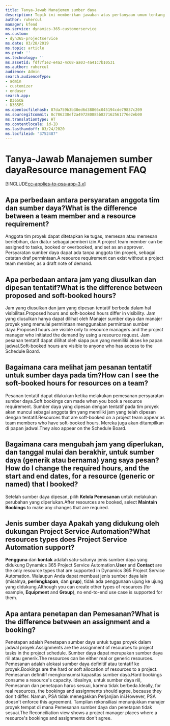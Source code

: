 ```yaml
---
title: Tanya-Jawab Manajemen sumber daya
description: Topik ini memberikan jawaban atas pertanyaan umum tentang manajemen sumber daya.
author: ruhercul
manager: kfend
ms.service: dynamics-365-customerservice
ms.custom:
- dyn365-projectservice
ms.date: 03/28/2019
ms.topic: article
ms.prod: ''
ms.technology: ''
ms.assetid: fdf7f1e2-e4a2-4c68-aa03-4a41c7b10531
ms.author: ruhercul
audience: Admin
search.audienceType:
- admin
- customizer
- enduser
search.app:
- D365CE
- D365PS
ms.openlocfilehash: 87da759b3b30ed6d38866c045194cde79837c209
ms.sourcegitcommit: 8c786230ef2a497280885b827162561776e2eb00
ms.translationtype: HT
ms.contentlocale: id-ID
ms.lasthandoff: 03/24/2020
ms.locfileid: "3752487"
---
```

# <a name="resource-management-faq"></a><span data-ttu-id="44093-103">Tanya-Jawab Manajemen sumber daya</span><span class="sxs-lookup"><span data-stu-id="44093-103">Resource management FAQ</span></span>

[!INCLUDE[cc-applies-to-psa-app-3.x](../includes/cc-applies-to-psa-app-3x.md)]

## <a name="what-is-the-difference-between-a-team-member-and-a-resource-requirement"></a><span data-ttu-id="44093-104">Apa perbedaan antara persyaratan anggota tim dan sumber daya?</span><span class="sxs-lookup"><span data-stu-id="44093-104">What is the difference between a team member and a resource requirement?</span></span>

<span data-ttu-id="44093-105">Anggota tim proyek dapat ditetapkan ke tugas, memesan atau memesan berlebihan, dan diatur sebagai pemberi izin.</span><span class="sxs-lookup"><span data-stu-id="44093-105">A project team member can be assigned to tasks, booked or overbooked, and set as an approver.</span></span> <span data-ttu-id="44093-106">Persyaratan sumber daya dapat ada tanpa anggota tim proyek, sebagai catatan draf permintaan.</span><span class="sxs-lookup"><span data-stu-id="44093-106">A resource requirement can exist without a project team member, as a draft note of demand.</span></span> 

## <a name="what-is-the-difference-between-proposed-and-soft-booked-hours"></a><span data-ttu-id="44093-107">Apa perbedaan antara jam yang diusulkan dan dipesan tentatif?</span><span class="sxs-lookup"><span data-stu-id="44093-107">What is the difference between proposed and soft-booked hours?</span></span>

<span data-ttu-id="44093-108">Jam yang diusulkan dan jam yang dipesan tentatif berbeda dalam hal visibilitas.</span><span class="sxs-lookup"><span data-stu-id="44093-108">Proposed hours and soft-booked hours differ in visibility.</span></span> <span data-ttu-id="44093-109">Jam yang diusulkan hanya dapat dilihat oleh Manajer sumber daya dan manajer proyek yang memulai permintaan menggunakan permintaan sumber daya.</span><span class="sxs-lookup"><span data-stu-id="44093-109">Proposed hours are visible only to resource managers and the project manager who initiated the demand by using a resource request.</span></span> <span data-ttu-id="44093-110">Jam pesanan tentatif dapat dilihat oleh siapa pun yang memiliki akses ke papan jadwal.</span><span class="sxs-lookup"><span data-stu-id="44093-110">Soft-booked hours are visible to anyone who has access to the Schedule Board.</span></span>

## <a name="how-can-i-see-the-soft-booked-hours-for-resources-on-a-team"></a><span data-ttu-id="44093-111">Bagaimana cara melihat jam pesanan tentatif untuk sumber daya pada tim?</span><span class="sxs-lookup"><span data-stu-id="44093-111">How can I see the soft-booked hours for resources on a team?</span></span>

<span data-ttu-id="44093-112">Pesanan tentatif dapat dilakukan ketika melakukan pemesanan persyaratan sumber daya.</span><span class="sxs-lookup"><span data-stu-id="44093-112">Soft bookings can made when you book a resource requirement.</span></span> <span data-ttu-id="44093-113">Sumber daya yang dipesan dengan tentatif pada tim proyek akan muncul sebagai anggota tim yang memiliki jam yang telah dipesan dengan tentatif.</span><span class="sxs-lookup"><span data-stu-id="44093-113">Resources that are soft-booked on a project team appear as team members who have soft-booked hours.</span></span> <span data-ttu-id="44093-114">Mereka juga akan ditampilkan di papan jadwal.</span><span class="sxs-lookup"><span data-stu-id="44093-114">They also appear on the Schedule Board.</span></span>

## <a name="how-do-i-change-the-required-hours-and-the-start-and-end-dates-for-a-resource-generic-or-named-that-i-booked"></a><span data-ttu-id="44093-115">Bagaimana cara mengubah jam yang diperlukan, dan tanggal mulai dan berakhir, untuk sumber daya (generik atau bernama) yang saya pesan?</span><span class="sxs-lookup"><span data-stu-id="44093-115">How do I change the required hours, and the start and end dates, for a resource (generic or named) that I booked?</span></span>

<span data-ttu-id="44093-116">Setelah sumber daya dipesan, pilih **Kelola Pemesanan** untuk melakukan perubahan yang diperlukan.</span><span class="sxs-lookup"><span data-stu-id="44093-116">After resources are booked, select **Maintain Bookings** to make any changes that are required.</span></span>

## <a name="what-resources-types-does-project-service-automation-support"></a><span data-ttu-id="44093-117">Jenis sumber daya Apakah yang didukung oleh dukungan Project Service Automation?</span><span class="sxs-lookup"><span data-stu-id="44093-117">What resources types does Project Service Automation support?</span></span>

<span data-ttu-id="44093-118">**Pengguna** dan **kontak** adalah satu-satunya jenis sumber daya yang didukung Dynamics 365 Project Service Automation.</span><span class="sxs-lookup"><span data-stu-id="44093-118">**User** and **Contact** are the only resource types that are supported in Dynamics 365 Project Service Automation.</span></span> <span data-ttu-id="44093-119">Walaupun Anda dapat membuat jenis sumber daya lain (misalnya, **perlengkapan**, dan **grup**), tidak ada penggunaan ujung ke ujung yang didukung.</span><span class="sxs-lookup"><span data-stu-id="44093-119">Although you can create other types of resources (for example, **Equipment** and **Group**), no end-to-end use case is supported for them.</span></span>

## <a name="what-is-the-difference-between-an-assignment-and-a-booking"></a><span data-ttu-id="44093-120">Apa antara penetapan dan Pemesanan?</span><span class="sxs-lookup"><span data-stu-id="44093-120">What is the difference between an assignment and a booking?</span></span>

<span data-ttu-id="44093-121">Penetapan adalah Penetapan sumber daya untuk tugas proyek dalam jadwal proyek.</span><span class="sxs-lookup"><span data-stu-id="44093-121">Assignments are the assignment of resources to project tasks in the project schedule.</span></span> <span data-ttu-id="44093-122">Sumber daya dapat merupakan sumber daya riil atau generik.</span><span class="sxs-lookup"><span data-stu-id="44093-122">The resources can be either real or generic resources.</span></span> <span data-ttu-id="44093-123">Pemesanan adalah alokasi sumber daya definitif atau tentatif ke proyek.</span><span class="sxs-lookup"><span data-stu-id="44093-123">Bookings are the hard or soft allocation of resources to a project.</span></span> <span data-ttu-id="44093-124">Pemesanan definitif mengkonsumsi kapasitas sumber daya.</span><span class="sxs-lookup"><span data-stu-id="44093-124">Hard bookings consume a resource's capacity.</span></span> <span data-ttu-id="44093-125">Idealnya, untuk sumber daya riil, Pemesanan dan penetapan harus sesuai, karena tidak berbeda.</span><span class="sxs-lookup"><span data-stu-id="44093-125">Ideally, for real resources, the bookings and assignments should agree, because they don't differ.</span></span> <span data-ttu-id="44093-126">Namun, PSA tidak menegakkan Perjanjian ini.</span><span class="sxs-lookup"><span data-stu-id="44093-126">However, PSA doesn't enforce this agreement.</span></span> <span data-ttu-id="44093-127">Tampilan rekonsiliasi menunjukkan manajer proyek tempat di mana Pemesanan sumber daya dan penetapan tidak sesuai.</span><span class="sxs-lookup"><span data-stu-id="44093-127">The Reconciliation view shows a project manager places where a resource's bookings and assignments don't agree.</span></span>
